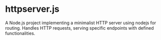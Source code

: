 # httpserver.js
A Node.js project implementing a minimalist HTTP server using nodejs for routing. Handles HTTP requests, serving specific endpoints with defined functionalities.
